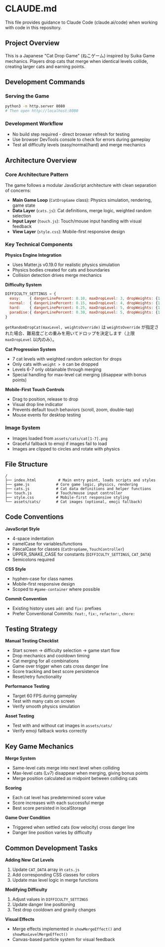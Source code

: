 # CLAUDE.md

This file provides guidance to Claude Code (claude.ai/code) when working with code in this repository.

## Project Overview

This is a Japanese "Cat Drop Game" (ねこゲーム) inspired by Suika Game mechanics. Players drop cats that merge when identical levels collide, creating larger cats and earning points.

## Development Commands

### Serving the Game
```bash
python3 -m http.server 8080
# Then open http://localhost:8080
```

### Development Workflow
- No build step required - direct browser refresh for testing
- Use browser DevTools console to check for errors during gameplay
- Test all difficulty levels (easy/normal/hard) and merge mechanics

## Architecture Overview

### Core Architecture Pattern
The game follows a modular JavaScript architecture with clean separation of concerns:

- **Main Game Loop** (`CatDropGame` class): Physics simulation, rendering, game state
- **Data Layer** (`cats.js`): Cat definitions, merge logic, weighted random selection
- **Input Layer** (`touch.js`): Touch/mouse input handling with visual feedback
- **View Layer** (`style.css`): Mobile-first responsive design

### Key Technical Components

**Physics Engine Integration**
- Uses Matter.js v0.19.0 for realistic physics simulation
- Physics bodies created for cats and boundaries
- Collision detection drives merge mechanics

**Difficulty System**
```javascript
DIFFICULTY_SETTINGS = {
  easy:    { dangerLinePercent: 0.10, maxDropLevel: 3, dropWeights: {1:6, 2:4, 3:2} },
  normal:  { dangerLinePercent: 0.15, maxDropLevel: 4, dropWeights: {1:6, 2:4, 3:3, 4:2} },
  hard:    { dangerLinePercent: 0.25, maxDropLevel: 5, dropWeights: {1:6, 2:4, 3:3, 4:2, 5:1} },
  paradise:{ dangerLinePercent: 0.30, maxDropLevel: 5, dropWeights: {1:8, 2:5, 3:3, 4:2, 5:1} }
}
```
`getRandomDropCat(maxLevel, weightsOverride)` は `weightsOverride` が指定された場合、難易度ごとの重みを用いてドロップを決定します（上限 `maxDropLevel` 以内のみ）。

**Cat Progression System**
- 7 cat levels with weighted random selection for drops
- Only cats with `weight > 0` can be dropped
- Levels 6-7 only obtainable through merging
- Special handling for max-level cat merging (disappear with bonus points)

**Mobile-First Touch Controls**
- Drag to position, release to drop
- Visual drop line indicator
- Prevents default touch behaviors (scroll, zoom, double-tap)
- Mouse events for desktop testing

### Image System
- Images loaded from `assets/cats/cat[1-7].png`
- Graceful fallback to emoji if images fail to load
- Images are clipped to circles and rotate with physics

## File Structure

```
/
├── index.html          # Main entry point, loads scripts and styles
├── game.js            # Core game logic, physics, rendering
├── cats.js            # Cat data definitions and helper functions
├── touch.js           # Touch/mouse input controller
├── style.css          # Mobile-first responsive styling
└── assets/cats/       # Cat images (optional, emoji fallback)
```

## Code Conventions

**JavaScript Style**
- 4-space indentation
- camelCase for variables/functions
- PascalCase for classes (`CatDropGame`, `TouchController`)
- UPPER_SNAKE_CASE for constants (`DIFFICULTY_SETTINGS`, `CAT_DATA`)
- Semicolons required

**CSS Style**
- hyphen-case for class names
- Mobile-first responsive design
- Scoped to `#game-container` where possible

**Commit Convention**
- Existing history uses `add:` and `fix:` prefixes
- Prefer Conventional Commits: `feat:`, `fix:`, `refactor:`, `chore:`

## Testing Strategy

**Manual Testing Checklist**
- Start screen → difficulty selection → game start flow
- Drop mechanics and cooldown timing
- Cat merging for all combinations
- Game over trigger when cats cross danger line
- Score tracking and best score persistence
- Reset/retry functionality

**Performance Testing**
- Target 60 FPS during gameplay
- Test with many cats on screen
- Verify smooth physics simulation

**Asset Testing**
- Test with and without cat images in `assets/cats/`
- Verify emoji fallback works correctly

## Key Game Mechanics

**Merge System**
- Same-level cats merge into next level when colliding
- Max-level cats (Lv7) disappear when merging, giving bonus points
- Merge position calculated as midpoint between colliding cats

**Scoring**
- Each cat level has predetermined score value
- Score increases with each successful merge
- Best score persisted in localStorage

**Game Over Condition**
- Triggered when settled cats (low velocity) cross danger line
- Danger line position varies by difficulty

## Common Development Tasks

**Adding New Cat Levels**
1. Update `CAT_DATA` array in `cats.js`
2. Add corresponding CSS classes for colors
3. Update max level logic in merge functions

**Modifying Difficulty**
1. Adjust values in `DIFFICULTY_SETTINGS`
2. Update danger line positioning
3. Test drop cooldown and gravity changes

**Visual Effects**
- Merge effects implemented in `showMergeEffect()` and `showMaxLevelMergeEffect()`
- Canvas-based particle system for visual feedback
